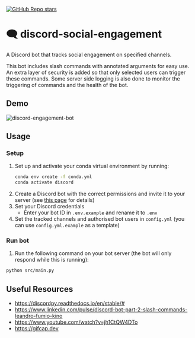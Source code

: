 [![GitHub Repo stars](https://img.shields.io/github/stars/ruankie/discord-social-engagement)](https://github.com/ruankie/discord-social-engagement)

# 🗨️ discord-social-engagement
A Discord bot that tracks social engagement on specified channels. 

This bot includes slash commands with annotated arguments for easy use. An extra layer of security is added so that only selected users can trigger these commands. Some server side logging is also done to monitor the triggering of commands and the health of the bot.

## Demo
![discord-engagement-bot](https://user-images.githubusercontent.com/58558211/235516052-b38c5e2e-c16d-4eb9-a508-a3b71142ab86.gif)

## Usage

### Setup
1. Set up and activate your conda virtual environment by running:
    ```bash
    conda env create -f conda.yml
    conda activate discord
    ```
2. Create a Discord bot with the correct permissions and invite it to your server (see [this page](https://discordpy.readthedocs.io/en/stable/discord.html#discord-intro) for details)
3. Set your Discord credentials
    - Enter your bot ID in `.env.example` and rename it to `.env`
4. Set the tracked channels and authorised bot users in `config.yml` (you can use `config.yml.example` as a template)

### Run bot
1. Run the following command on your bot server (the bot will only respond while this is running):
```bash
python src/main.py
```

## Useful Resources
- https://discordpy.readthedocs.io/en/stable/#
- https://www.linkedin.com/pulse/discord-bot-part-2-slash-commands-leandro-fumio-kino
- https://www.youtube.com/watch?v=jh1CtQW4DTo
- https://gifcap.dev

